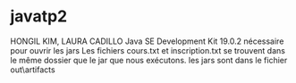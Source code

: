 # javatp2
HONGIL KIM, LAURA CADILLO
Java SE Development Kit 19.0.2 nécessaire pour ouvrir les jars
Les fichiers cours.txt et inscription.txt se trouvent dans le même dossier que le jar que nous exécutons.
les jars sont dans le fichier out\artifacts
